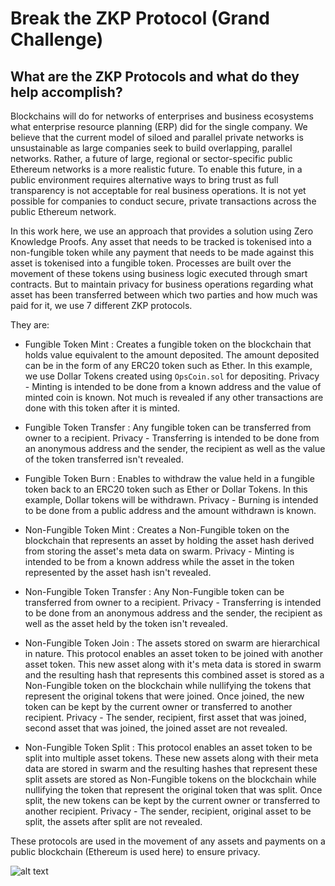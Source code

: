 # Break the ZKP Protocol (Grand Challenge)

## What are the ZKP Protocols and what do they help accomplish?

Blockchains will do for networks of enterprises and business ecosystems what enterprise resource planning (ERP) did for the single company. We believe that the current model of siloed and parallel private networks is unsustainable as large companies seek to build overlapping, parallel networks. Rather, a future of large, regional or sector-specific public Ethereum networks is a more realistic future. To enable this future, in a public environment requires alternative ways to bring trust as full transparency is not acceptable for real business operations. It is not yet possible for companies to conduct secure, private transactions across the public Ethereum network.

In this work here, we use an approach that provides a solution using Zero Knowledge Proofs. Any asset that needs to be tracked is tokenised into a non-fungible token while any payment that needs to be made against this asset is tokenised into a fungible token. Processes are built over the movement of these tokens using business logic executed through smart contracts. But to maintain privacy for business operations regarding what asset has been transferred between which two parties and how much was paid for it, we use 7 different ZKP protocols.

They are:

* Fungible Token Mint : Creates a fungible token on the blockchain that holds value equivalent to the amount deposited. The amount deposited can be in the form of any ERC20 token such as Ether. In this example, we use Dollar Tokens created using `OpsCoin.sol` for depositing. Privacy - Minting is intended to be done from a known address and the value of minted coin is known. Not much is revealed if any other transactions are done with this token after it is minted.

* Fungible Token Transfer : Any fungible token can be transferred from owner to a recipient. Privacy - Transferring is intended to be done from an anonymous address and the sender, the recipient as well as the value of the token transferred isn't revealed.

* Fungible Token Burn : Enables to withdraw the value held in a fungible token back to an ERC20 token such as Ether or Dollar Tokens. In this example, Dollar tokens will be withdrawn. Privacy - Burning is intended to be done from a public address and the amount withdrawn is known.

* Non-Fungible Token Mint : Creates a Non-Fungible token on the blockchain that represents an asset by holding the asset hash derived from storing the asset's meta data on swarm. Privacy - Minting is intended to be from a known address while the asset in the token represented by the asset hash isn't revealed.
* Non-Fungible Token Transfer : Any Non-Fungible token can be transferred from owner to a recipient. Privacy - Transferring is intended to be done from an anonymous address and the sender, the recipient as well as the asset held by the token isn't revealed.

* Non-Fungible Token Join : The assets stored on swarm are hierarchical in nature. This protocol enables an asset token to be joined with another asset token. This new asset along with it's meta data is stored in swarm and the resulting hash that represents this combined asset is stored as a Non-Fungible token on the blockchain while nullifying the tokens that represent the original tokens that were joined. Once joined, the new token can be kept by the current owner or transferred to another recipient. Privacy - The sender, recipient, first asset that was joined, second asset that was joined, the joined asset are not revealed.

* Non-Fungible Token Split : This protocol enables an asset token to be split into multiple asset tokens. These new assets along with their meta data are stored in swarm and the resulting hashes that represent these split assets are stored as Non-Fungible tokens on the blockchain while nullifying the token that represent the original token that was split. Once split, the new tokens can be kept by the current owner or transferred to another recipient. Privacy - The sender, recipient, original asset to be split, the assets after split are not revealed.

These protocols are used in the movement of any assets and payments on a public blockchain (Ethereum is used here) to ensure privacy.

![alt text](https://imgur.com/a/jV8ANef)
